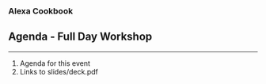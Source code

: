 ### Alexa Cookbook
## Agenda - Full Day Workshop
<hr />

1. Agenda for this event
1. Links to slides/deck.pdf
